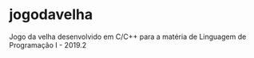 # jogodavelha
Jogo da velha desenvolvido em C/C++ para a matéria de Linguagem de Programação I - 2019.2 
